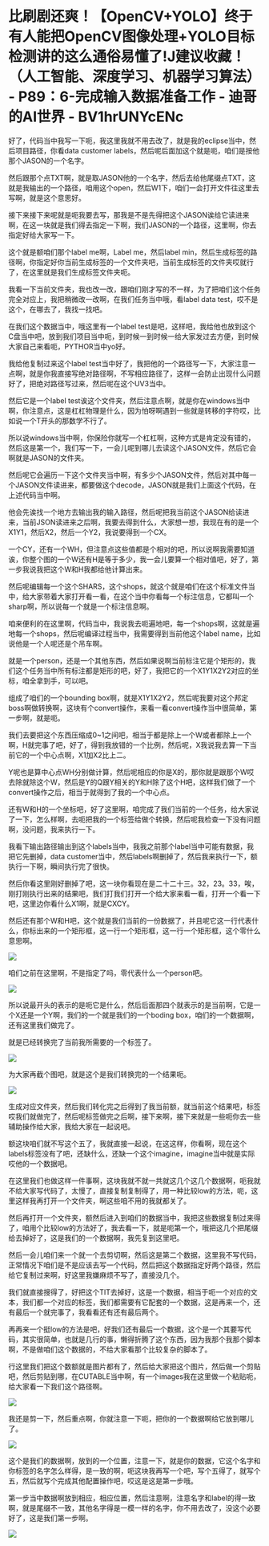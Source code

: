 # 比刷剧还爽！【OpenCV+YOLO】终于有人能把OpenCV图像处理+YOLO目标检测讲的这么通俗易懂了!J建议收藏！（人工智能、深度学习、机器学习算法） - P89：6-完成输入数据准备工作 - 迪哥的AI世界 - BV1hrUNYcENc

好了，代码当中我写一下呃，我这里我就不用去改了，就是我的eclipse当中，然后项目路径，你看data customer labels，然后呢后面加这个就是呃，咱们是按他那个JASON的一个名字。

然后跟那个点TXT啊，就是取JASON他的一个名字，然后去给他尾缀点TXT，这就是我输出的一个路径，咱用这个open，然后W1下，咱们一会打开文件往这里去写啊，就是这个意思好。

接下来接下来呢就是呃我要去写，那我是不是先得把这个JASON诶给它读进来啊，在这一块就是我们得去指定一下啊，我们JASON的一个路径，这里啊，你去指定好给大家写一下。

这个就是额咱们那个label me啊，Label me，然后label min，然后生成标签的路径啊，你指定好你当前生成标签的一个文件夹吧，当前生成标签的文件夹哎就行了，在这里就是我们生成标签文件夹呃。

我看一下当前文件夹，我也改一改，跟咱们刚才写的不一样，为了把咱们这个任务完全对应上，我把稍微改一改啊，在我们任务当中哦，看label data test，哎不是这个，在哪去了，我找一找吧。

在我们这个数据当中，哦这里有一个label test是吧，这样吧，我给他也放到这个C盘当中吧，放到我们项目当中呃，到时候一到时候一给大家发过去方便，到时候大家自己来看呃，PYTHOR当中yo好。

我给他复制过来这个label test当中好了，我把他的一个路径写一下，大家注意一点啊，就是你我直接写绝对路径啊，不写相应路径了，这样一会防止出现什么问题好了，把绝对路径写过来，然后呢在这个UV3当中。

然后它是一个label test诶这个文件夹，然后注意点啊，就是你在windows当中啊，你注意点，这是杠杠物理是什么，因为怕呀啊遇到一些就是转移的字符哎，比如说一个T开头的那数学不行了。

所以说windows当中啊，你保险你就写一个杠杠啊，这种方式是肯定没有错的，然后这是第一个，我们写一下，一会儿呢到哪儿去读这个JASON文件，然后它会啊就是JASON的文件夹。

然后呢它会遍历一下这个文件夹当中啊，有多少个JASON文件，然后对其中每一个JASON文件读进来，都要做这个decode，JASON就是我们上面这个代码，在上述代码当中啊。

他会先诶找一个地方去输出我的输入路径，然后呢把我当前这个JASON给读进来，当前JSON读进来之后啊，我要去得到什么，大家想一想，我现在有的是一个X1Y1，然后X2，然后一个Y2，我说要得到一个CX。

一个CY，还有一个WH，但注意点这些值都是个相对的吧，所以说啊我需要知道诶，你整个图的一个W还有H是等于多少，我一会儿要算一个相对值吧，好了，第一步我说我把这个W和H我都给他计算出来。

然后呢编辑每一个这个SHARS，这个shops，就这个就是咱们在这个标准文件当中，给大家带着大家打开看一看，在这个当中你看每一个标注信息，它都叫一个sharp啊，所以说每一个就是一个标注信息啊。

咱来便利的在这里啊，代码当中，我说我去呃遍地吧，每一个shops啊，这就是遍地每一个shops，然后呢编译过程当中，我需要得到当前他这个label name，比如说他是一个人呢还是个吊车啊。

就是一个person，还是一个其他东西，然后如果说啊当前标注它是个矩形的，我们这个任务当中所有标注都是矩形的吧，好了，我把它的一个X1Y1X2Y2对应的坐标，咱全拿到手，可以吧。

组成了咱们的一个bounding box啊，就是X1Y1X2Y2，然后呢我要对这个邦定boss啊做转换啊，这块有个convert操作，来看一看convert操作当中很简单，第一步啊，就是呃。

我们去要把这个东西压缩成0~1之间吧，相当于都是除上一个W或者都除上一个啊，H就完事了吧，好了，得到我放错的一个比例，然后呢，X我说我去算一下当前它的一个中心点啊，X1加X2比上二。

Y呢也是算中心点WH分别做计算，然后呢相应的你是X的，那你就是跟那个W哎去除就除这个W，然后是Y的Q跟Y相关的Y和H除了这个H吧，这样我们做了一个convert操作之后，相当于就得到了我的一个中心点。

还有W和H的一个坐标吧，好了这里啊，咱完成了我们当前的一个任务，给大家说了一下，怎么样啊，去呃把我的一个标签给做个转换，然后呢我检查一下没有问题啊，没问题，我来执行一下。

我看下输出路径输出到这个labels当中，我我之前那个label当中可能有数据，我把它先删掉，data customer当中，然后labels啊删掉了，然后我来执行一下，额执行一下啊，瞬间执行完了很快。

然后你看这里刚好删掉了吧，这一块你看现在是二十二十三。32，23。33，唉，刚打刚执行出来的结果吧，我们打我们打开一个给大家来看一看，打开一个看一下吧，这里边你看什么X1啊，就是CXCY。

然后还有那个W和H吧，这个就是我们当前的一份数据了，并且呢它这一行代表什么，你标出来的一个矩形框，这一行一个矩形框，这一行一个矩形框，这个零什么意思啊。



![](img/88637189cae68f1ec6f5060196c39c99_1.png)

咱们之前在这里啊，不是指定了吗，零代表什么一个person吧。

![](img/88637189cae68f1ec6f5060196c39c99_3.png)

所以说最开头的表示的是呃它是什么，然后后面那四个就表示的是当前啊，它是一个X还是一个Y啊，我们的一个就是我们的一个boding box，咱们的一个数据啊，还有这里我们做完了。

就是已经转换完了当前我所需要的一个标签了。

![](img/88637189cae68f1ec6f5060196c39c99_5.png)

为大家再截个图吧，就是这个是我们转换完的一个结果呃。

![](img/88637189cae68f1ec6f5060196c39c99_7.png)

生成对应文件夹，然后我们转化完之后得到了我当前额，就当前这个结果吧，标签哎我们就做完了，然后呢标签做完之后啊，接下来啊，接下来就是一些呃你去一些辅助操作给大家，我给大家在一起说吧。

额这块咱们就不写这个五了，我就直接一起说，在这这样，你看啊，现在这个labels标签没有了吧，还缺什么，还缺一个这个imagine，imagine当中就是实际哎他的一个数据吧。

在这里我们也做这样一件事啊，这块我就不就一共就这几个这几个数据啊，呃我就不给大家写代码了，太慢了，直接复制复制得了，用一种比较low的方法，呃，这里这样我再打开一个文件夹，啊这些咱不用的我就都关了。

然后再打开一个文件夹，额然后进入到咱们的数据当中，我把这些数据复制过来得了，咱用个比较low的方法好了，我去看一下，就是呃第一个，哦把这几个把尾缀给去掉好了，这是我们的一个数据啊，我先复到这里吧。

然后一会儿咱们来一个就一个去剪切啊，然后这是第二个数据，这里我不写代码，正常情况下咱们是不是应该去写一个代码，然后把这个数据指定好两个路径，然后给它复制过来啊，好这里我嫌麻烦不写了，直接没几个。

我们就直接搜得了，好把这个TIT去掉好，这是一个数据，相当于呃一个对应的文本，我们都一个对应的标签，我们都需要有它配套的一个数据，这是再来一个，还有最后一个就完事了，我看看还有还有最后两个。

再再来一个挺low的方法是吧，好我们还有最后一个数据，这个是一个其要写代码，其实很简单，也就是几行的事，懒得折腾了这个东西，因为我那个我那个脚本啊，不是做咱们这个数据的，不给大家看那个比较复杂的脚本了。

行这里我们把这个数额就是图片都有了，然后给大家把这个图片，然后做一个剪贴吧，然后剪贴到哪，在CUTABLE当中啊，有一个images我在这里做一个粘贴呃，给大家看一下我们这个路径啊。



![](img/88637189cae68f1ec6f5060196c39c99_9.png)

我还是剪一下，然后重点啊，你就注意一下呃，把你的一个数据啊给它放到哪儿了。

![](img/88637189cae68f1ec6f5060196c39c99_11.png)

这个是我们的数据啊，放到的一个位置，注意一下，就是你的数据，它这个名字和你标签的名字怎么样得，是一致的啊，呃这块我再写一个吧，写个五得了，就写个五，然后就写个完成其他配置操作吧，哎这是这是第一步哦。

第一步当中数据啊放到相应，相应位置，然后注意啊，注意名字和label的得一致啊，就是尾缀不一致，其他名字得是一模一样的名字，你不用去改了，没这个必要好了，这是我们第一步啊。



![](img/88637189cae68f1ec6f5060196c39c99_13.png)